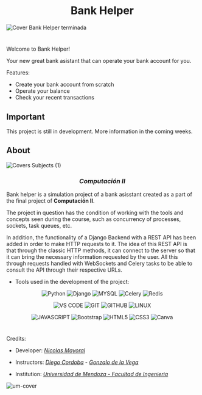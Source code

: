 <h1 align="center"> Bank Helper </h1>

![Cover Bank Helper terminada](https://github.com/NKAmazing/BankHelper/assets/83615373/994244ea-7a2f-4785-8249-449a932fa864)

#

Welcome to Bank Helper!

Your new great bank asistant that can operate your bank account for you.

Features:

* Create your bank account from scratch
* Operate your balance
* Check your recent transactions

## Important

This project is still in development. More information in the coming weeks.

## About

![Covers Subjects (1)](https://github.com/NKAmazing/BankHelper/assets/83615373/6eda9633-3f17-4e8e-9333-5ad8ef59e104)

<h3 align="center">

*Computación II*
  
</h3>

Bank helper is a simulation project of a bank asisstant created as a part of the final project of __Computación II__. 

The project in question has the condition of working with the tools and concepts seen during the course, such as concurrency of processes, sockets, task queues, etc.

In addition, the functionality of a Django Backend with a REST API has been added in order to make HTTP requests to it. The idea of this REST API is that through the classic HTTP methods, it can connect to the server so that it can bring the necessary information requested by the user. All this through requests handled with WebSockets and Celery tasks to be able to consult the API through their respective URLs.

* Tools used in the development of the project:
<div align="center">

![Python](https://img.shields.io/badge/python-3670A0?style=for-the-badge&logo=python&logoColor=ffdd54) ![Django](https://img.shields.io/badge/Django-092E20?style=for-the-badge&logo=django&logoColor=white) 
![MYSQL](https://img.shields.io/badge/MySQL-02569B?style=for-the-badge&logo=mysql&logoColor=white) ![Celery](https://img.shields.io/badge/Celery-20232A?style=for-the-badge&logo=celery&logoColor=white) ![Redis](https://img.shields.io/badge/redis-%23DD0031.svg?style=for-the-badge&logo=redis&logoColor=white)

![VS CODE](https://img.shields.io/badge/Visual_Studio_Code-0078D4?style=for-the-badge&logo=visual%20studio%20code&logoColor=white) ![GIT](https://img.shields.io/badge/GIT-E44C30?style=for-the-badge&logo=git&logoColor=white) ![GITHUB](https://img.shields.io/badge/GitHub-100000?style=for-the-badge&logo=github&logoColor=white) ![LINUX](https://img.shields.io/badge/Linux-FCC624?style=for-the-badge&logo=linux&logoColor=black)

![JAVASCRIPT](https://img.shields.io/badge/JavaScript-F7DF1E?style=for-the-badge&logo=javascript&logoColor=black) ![Bootstrap](https://img.shields.io/badge/bootstrap-%23563D7C.svg?style=for-the-badge&logo=bootstrap&logoColor=white) ![HTML5](https://img.shields.io/badge/html5-%23E34F26.svg?style=for-the-badge&logo=html5&logoColor=white) ![CSS3](https://img.shields.io/badge/css3-%231572B6.svg?style=for-the-badge&logo=css3&logoColor=white) ![Canva](https://img.shields.io/badge/Canva-%2300C4CC.svg?style=for-the-badge&logo=Canva&logoColor=white)  
  
</div>


#

Credits:
- Developer: [<i>Nicolas Mayoral</i>](https://github.com/NKAmazing)
- Instructors: [<i>Diego Cordoba</i>](https://github.com/d1cor) - [<i>Gonzalo de la Vega</i>](https://github.com/gonzalo-delavega-um)
  
- Institution: [<i>Universidad de Mendoza - Facultad de Ingenieria</i>](https://um.edu.ar/ingenieria/)

![um-cover](https://user-images.githubusercontent.com/83615373/235419081-c36fcb36-c412-4317-b40a-7cad5e937339.png)

